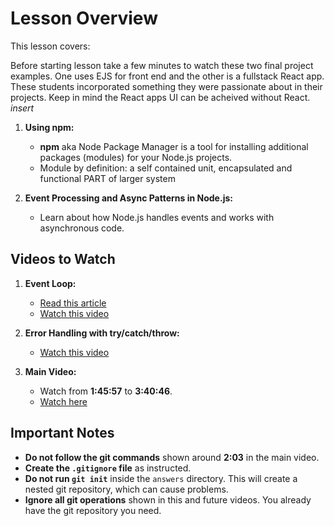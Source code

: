 # Lesson Overview

This lesson covers:

Before starting lesson take a few minutes to watch these two final project examples. One uses EJS for front end and the other is a fullstack React app. These students incorporated something they were passionate about in their projects. Keep in mind the React apps UI can be acheived without React. *insert*

1. **Using npm:**
   - **npm** aka Node Package Manager is a tool for installing additional packages (modules) for your Node.js projects.
   - Module by definition: a self contained unit, encapsulated and functional PART of larger system  

2. **Event Processing and Async Patterns in Node.js:**
   - Learn about how Node.js handles events and works with asynchronous code.

## Videos to Watch

1. **Event Loop:**
   - [Read this article](https://medium.com/@mmoshikoo/event-loop-in-nodejs-visualized-235867255e81)
   - [Watch this video](https://www.youtube.com/watch?v=8aGhZQkoFbQ)

2. **Error Handling with try/catch/throw:**
   - [Watch this video](https://www.youtube.com/watch?v=cFTFtuEQ-10)

3. **Main Video:**
   - Watch from **1:45:57** to **3:40:46**.
   - [Watch here](https://youtu.be/Oe421EPjeBE?t=6357)

## Important Notes

- **Do not follow the git commands** shown around **2:03** in the main video.
- **Create the `.gitignore` file** as instructed.
- **Do not run `git init`** inside the `answers` directory. This will create a nested git repository, which can cause problems.
- **Ignore all git operations** shown in this and future videos. You already have the git repository you need.
